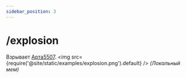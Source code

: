 ```yaml
---
sidebar_position: 3
---
```


# /explosion

Взрывает [Арта5507](https://linktr.ee/art5507).
<img src={require('@site/static/examples/explosion.png').default} />
*(Локальный мем)*
